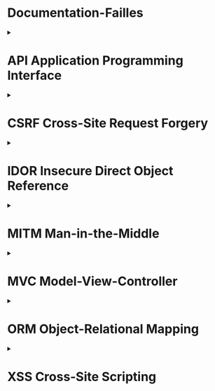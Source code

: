 <summary><h1>Documentation-Failles</h1></summary>

<details>
<summary><h1> API Application Programming Interface </h1></summary>
<h2> Qu'est-ce qu'une API ?</h2>
<h2>Application Programming Interface</h2>

- Interface qui permet à deux applications de communiquer
- Pont entre différents systèmes - services
- Échange de données standardisé

![alt text](image.png)

- Réutiliser des services existants
- Gagner du temps et éviter de tout recréer
- Connecter plusieurs systèmes (site web, mobile, base de données…)

Exemple concret :
- Votre app météo → API météo → Données actualisées
- Site e-commerce → API banque → Validation paiement 

Points clés :
- Comme un serveur dans un restaurant : vous commandez, il apporte ce que vous demandez
- Omniprésentes aujourd'hui (réseaux sociaux, e-commerce, etc.)  


<h2> API REST REpresentational State Transfer </h2>

Caractéristiques principales :
- Utilise les méthodes HTTP standards
- URLs descriptives et prévisibles
- Format JSON pour les données
- Architecture simple et intuitive

Méthodes HTTP :
- GET /users/123 → Récupérer un utilisateur
- POST /users → Créer un utilisateur
- PUT /users/123 → Modifier un utilisateur
- DELETE /users/123 → Supprimer un utilisateur

Avantages :
- ✅ Simple à comprendre et implémenter
- ✅ Largement adopté et supporté
- ✅ Mise en cache efficace


<h2> API GraphQL Query Language for API </h2>

Caractéristiques principales :
- Une seule URL pour toutes les opérations
- Requêtes flexibles et précises / personnalisation de la requête
- Le client demande exactement ce dont il a besoin

Exemple de requête :
{
    user(id: 123) {
        name
        email
        posts {
            title
        }
    }
}


Avantages :
- ✅ Évite le sur-fetching et sous-fetching
- ✅ Une seule requête pour des données complexes
- ✅ Auto-documentation via le schéma


<h2> REST vs GraphQL </h2>

    Aspect                    REST                     GraphQL 
----------------------- ---------------------- --------------------
    Simplicité 		          ⭐⭐⭐⭐⭐                ⭐⭐⭐ 	     
    Flexibilité                ⭐⭐⭐                 ⭐⭐⭐⭐⭐    
    Performance                ⭐⭐⭐                 ⭐⭐⭐⭐ 
    Apprentissage              Facile               Plus complexe 
    Écosystème                 Mature               En croissance

Quand utiliser REST :
- APIs simples et CRUD basiques
- Équipe débutante
- Mise en cache importante

Quand utiliser GraphQL :
- Applications complexes avec besoins variés
- Applications mobiles (économie de bande passante)
- Équipe expérimentée
</details>

<details>
<summary><h1> CSRF Cross-Site Request Forgery </h1></summary>
<h2> Qu'est-ce que CSRF ?</h2>

Cross-Site Request Forgery est une vulnérabilité qui force un utilisateur authentifié à exécuter des actions non désirées sur une application web.

<h2> Principe fondamental </h2>
Utilisateur connecté + Requête forgée = Action malveillante

Exemple : 
- Comme un escroc utilisant votre signature pour des virements, CSRF utilise votre session web pour agir à votre insu.

<h2> Mécanisme d'une attaque CSRF </h2>

![alt text](A.png)

<h2> Conditions pour une attaque réussie </h2>

![alt text](B.png)

Pourquoi ça fonctionne ? Les navigateurs incluent automatiquement les cookies dans toutes les requêtes vers un domaine !

<h2>Vecteurs d'attaque CSRF </h2>

- Emails piégés

Objet : "🏍️ Votre moto a gagné !"

De : concours@moto-magazine.com


Cliquez ici pour réclamer vos 500€ d'équipements !

- Réseaux sociaux 

Liens partagés avec descriptions attrayantes

- Attaques AJAX modernes
```bash
// Requête JavaScript malveillante
fetch('https://app.com/api/users/123', {
  method: 'DELETE',
  credentials: 'include' // Cookies inclus !
});
```

- Images malveillantes

```bash
<!-- Image invisible qui exécute l'action -->
<img src="https://app.com/delete-account?confirm=yes" 
     style="width:1px;height:1px;">
```

- Techniques psychologiques
• Urgence : "Offre limitée 5 min !"
• Récompense : Gros gains promis
• Autorité : Faux logos officiels
• Simplicité : "Un simple clic"

<h2> Comment Symfony nous protège </h2>

![alt text](C.png)

- Configuration
```bash
# config/packages/framework.yaml
framework:
    csrf_protection:
        enabled: true
        check_header: true
```

- Template Twig
```bash
{{ form_start(form) }}
    {{ form_widget(form.name) }}
    {{ form_widget(form.email) }}
    
    {# Token CSRF automatique ! #}
    
    <button type="submit">Enregistrer</button>
{{ form_end(form) }}
```

- HTML généré
```bash
<form method="POST">
    <input type="text" name="user[name]">
    <input type="email" name="user[email]">
    
    <!-- ✅ Token CSRF automatique -->
    <input type="hidden" name="_csrf_token" 
           value="Vx8rQ2mL9kPnF7sA3hN6bE1tY4uI0wR5">
    
    <button type="submit">Enregistrer</button>
</form>
```
</details>

<details>
<summary><h1> IDOR Insecure Direct Object Reference </h1></summary>
<h2> Qu'est-ce qu'une faille IDOR ?</h2>

Une faille IDOR permet d’accéder à une ressource via un identifiant sans contrôle d’accès.

Exemple :

https://site.com/profil?id=123

➡ Si je remplace 123 par 124 et que j’accède au profil de quelqu’un d’autre → faille IDOR.

<h2> Comment ça marche ? </h2>

- Les objets (comptes, fichiers, commandes) ont un identifiant unique.
- L’application ne vérifie pas si l’utilisateur a le droit d’y accéder.

Exemple :

https://banque.com/compte?id=4501

➡ Si un client change 4501 en 4502 et accède au compte d’un autre → faille.

<h2> Conséquences </h2>

- Accès à des données personnelles (risque RGPD).
- Modification ou suppression de données sensibles.
- Escalade de privilèges (ex. un simple utilisateur accède à des fonctions admin).

<h2> Prévention </h2>

- Ne jamais faire confiance aux paramètres côté client (URL, cookies, formulaires).
- Vérifier systématiquement les droits d’accès.
- Utiliser des identifiants non prévisibles (UUID, tokens).
- Faire des tests de sécurité (pentests, bug bounty).


<h2> Conclusion & OWASP </h2>

- Les IDOR sont simples à exploiter mais aux conséquences graves.
- Elles font partie du Top 10 OWASP 2021 : catégorie #1 – Broken Access Control.

<h2> Message clé : Toujours vérifier qui demande, et à quoi il a droit. </h2>
</details>

<details>
<summary><h1> MITM Man-in-the-Middle </h1></summary>
<h2> Qu'est-ce qu'une attaque MITM ?</h2>

Une attaque Man-in-the-Middle est une cyberattaque où un attaquant
s'interpose secrètement entre deux parties qui communiquent, interceptant
et potentiellement modifiant leurs échanges sans que les victimes s'en
aperçoivent.

![alt text](MITM.png)

<h2> Comment fonctionne une attaque MITM ? </h2>

1. Positionnement
- Wi-Fi public non sécurisé
- ARP Spoofing
- DNS Spoofing
- Compromission de routeur

2. Interception
- Capture de paquets réseau
- Décryptage des communications
- Analyse des métadonnées
- Enregistrement des sessions

3. Manipulation
- Modification des données
- Injection de code malveillant
- Redirection frauduleuse
- Usurpation d'identité

<h2> Types d'attaques MITM </h2>

- Evil Twin
Création d'un faux point d'accès Wi-Fi avec un nom identique à un réseau
légitime pour tromper les utilisateurs.

- ARP Spoofing
Falsification des adresses MAC dans les tables ARP pour rediriger le trafic
vers la machine de l'attaquant.

- SSL Stripping
Rétrogradation des connexions HTTPS vers HTTP pour intercepter les
données en clair.

- DNS Spoofing
Falsification des réponses DNS pour rediriger vers des serveurs malveillants
contrôlés par l'attaquant.

<h2> Risques et conséquences </h2>

<h3>Pour les particuliers</h3>

- Vol d'identifiants : mots de passe, comptes bancaires
- Usurpation d'identité : accès aux réseaux sociaux, emails
- Espionnage : lecture des messages privés, historique
- Fraude financière : transactions détournées

<h3>Pour les entreprises</h3>

- Espionnage industriel : vol de secrets commerciaux
- Compromission des systèmes : accès aux serveurs internes
- Violation de données : exposition d'informations clients
- Perte de réputation : impact sur la confiance

<h2> Risques et conséquences </h2>

- Chiffrement
  - HTTPS obligatoire
  - VPN pour tout le trafic
  - Messagerie chiffrée
  - Protocoles sécurisés

- Vigilance réseau
  - Éviter les Wi-Fi publics
  - Vérifier les certificats SSL
  - Utiliser des réseaux de confiance
  - Surveiller les connexions

- Bonnes pratiques
  - Authentification 2FA
  - Mises à jour régulières
  - DNS sécurisés
  - Formation utilisateurs

- Outils de protection
  - Antivirus avec protection réseau
  - Pare-feu personnels
  - extensions HTTPS
  - Détection ARP Spoofing

<h2> Symfony : Protection côté développement </h2>
<h3>Pourquoi Symfony contre les attaques MITM ?</h3>

Symfony, framework PHP robuste, intègre de nombreuses fonctionnalités de sécurité natives qui aident à protéger les applications web contre les attaques Man-in-the-Middle.

- HTTPS forcé
-  Protection CSRF
- Gestion des sessions
- Headers de sécurité

<h3>Fonctionnalités avancées</h3>

- Validation des données
  - Validation côté serveur obligatoire
  - Sanitisation automatique des inputs
  - Protection contre l'injection SQL

- Authentification robuste
  - Système d'authentification intégré
  - Hashage sécurisé des mots de passe
  - Support OAuth2/JWT

<h3>Bonnes pratiques Symfony contre MITM</h3>

- Toujours utiliser HTTPS en production
- Configurer les headers de sécurité appropriés
- Valider toutes les entrées utilisateur
- Utiliser les bundles de sécurité (SecurityBundle)
- Maintenir Symfony à jour pour les correctifs de sécurité
- Configurer un firewall approprié
</details>

<details>
<summary><h1> MVC Model-View-Controller </h1></summary>
<h2> Qu'est-ce que le MVC ?</h2>

Le MVC (Model-View-Controller) est un pattern architectural 'DESIGN PATTERN' qui sépare une application en 3 parties distinctes :

```
┌──────────────┐
│    MODEL     │  ← Données + Logique métier
└──────────────┘
       ↕
┌──────────────┐
│  CONTROLLER  │  ← Chef d'orchestre
└──────────────┘
       ↕
┌──────────────┐
│     VIEW     │  ← Interface utilisateur
└──────────────┘
```

<h2> MODEL (Modèle) </h2>
<h3>Rôle : Gère les données et la logique métier</h3>

- Accès à la base de données
- Validation des données
- Règles métier
- Ne connaît RIEN de l'interface utilisateur

<h2> VIEW (Vue) </h2>
<h3>Rôle : Affichage et interface utilisateur</h3>

- Pages HTML
- Templates
- Formulaires
- Ne fait QUE afficher
- Ne contient AUCUNE logique métier

<h2> CONTROLLER (Contrôleur) </h2>
<h3>Rôle : Chef d'orchestre entre Model et View</h3>

- Reçoit les requêtes utilisateur
- Appelle le Model pour récupérer/modifier les données
- Choisit la View à afficher
- Passe les données à la View

<h2> FLUX D'EXÉCUTION </h2>

```
1. Utilisateur clique sur "Voir les motos"
         ↓
2. CONTROLLER reçoit la demande
         ↓
3. CONTROLLER demande les données au MODEL
         ↓
4. MODEL récupère les données de la BDD
         ↓
5. CONTROLLER passe les données à la VIEW
         ↓
6. VIEW affiche la page à l'utilisateur
```

<h2> AVANTAGES DU MVC </h2>

<h3>✅ SÉPARATION DES RESPONSABILITÉS</h3>

- Un développeur front : travaille sur les Views
- Un développeur back : travaille sur les Models
- Un chef de projet :  définit les Controllers

<h3>✅ MAINTENANCE FACILE</h3>

- Changer l'interface ? → Modifier seulement les Views
- Changer de base de données ? → Modifier seulement les Models
- Ajouter une fonctionnalité ? → Ajouter un Controller

<h3>✅ RÉUTILISABILITÉ</h3>

- Un Model peut être utilisé par plusieurs Controllers
- Une View peut afficher différents types de données

<h3>✅ TESTABILITÉ</h3>

- Tester la logique métier indépendamment de l'interface
- Tester l'interface indépendamment des données

<h2> ❌ CE QU'IL NE FAUT PAS FAIRE : </h2>

- Mettre du SQL dans une View
- Mettre du HTML dans un Model
- Faire des échos/prints dans un Controller
- Mélanger la logique métier avec l'affichage

<h2> ✅ CE QU'IL FAUT FAIRE : </h2>

- `Model` : Seulement les données et la logique métier
- `View` : Seulement l'affichage
- `Controller` : Seulement la coordination entre les deux

<h2> FRAMEWORKS QUI UTILISENT MVC </h2>

- `PHP` : Laravel, Symfony, CodeIgniter
- `JavaScript` : Angular, Vue.js
- `Python` : Django, Flask
- `Java` : Spring MVC
- `C#` : ASP.NET MVC

<h2> CONCLUSION </h2>

Le MVC n'est PAS compliqué ! C'est juste une façon logique d'organiser son code :

1. `Model` = La cuisine (prépare les données)
2. `View` = La salle de restaurant (présente au client)  
3. `Controller` = Le serveur (fait le lien entre les deux)
</details>


<details>
<summary><h1> ORM Object-Relational Mapping </h1></summary>
<h2> C’est quoi ORM ? </h2>
ORM (Object-Relational Mapping) désigne une technique de programmation informatique qui crée un pont entre les bases de données relationnelles et le paradigme de la programmation orientée objet. L’ORM permet aux développeurs d’interagir avec une base de données à l’aide d’objets, sans avoir à écrire directement des instructions SQL ou à gérer les échanges de données de manière manuelle.

<h2> Exemples d’ORM célèbres </h2>

- Hibernate : un outil ORM très utilisé dans l’écosystème Java.
- Entity Framework : le framework ORM de Microsoft pour .NET.
- Django ORM : intégré dans le framework web Django pour Python.
- ActiveRecord : utilisé en Ruby, notamment avec le framework Rails.
- Sequelize : une solution ORM populaire pour Node.js.

<h2> Définition détaillée </h2>

Dans le développement d’applications, l’accès et la gestion des données jouent un rôle central. Les bases de données traditionnelles fonctionnent avec des tables et des relations, tandis que les langages de programmation modernes utilisent des objets pour modéliser des entités et des comportements. L’ORM offre une couche d’abstraction qui permet de manipuler ces objets et de les persister en base de données comme s’ils étaient des enregistrements de tables.

Grâce à l’ORM, les développeurs n’ont pas besoin de se focaliser sur la complexité des commandes SQL. Ils peuvent rester dans le contexte de leur langage de programmation habituel, en s’appuyant sur des classes et des instances d’objets pour représenter et manipuler leurs données. Un des principaux avantages de cette méthode est qu’elle réduit les erreurs potentielles dans le code SQL, et accélère le développement en permettant la réutilisation du code orienté objet.

<h2> Symfony --> Doctrine </h2>

<h3> Avantage :</h3>

- parler a doctrine dans le langage de doctrine qui se débrouillera pour aller chercher cela dans la base peu importe la configuration de la base de données..
- Il n’y a plus de risque d’injection SQL.
- Si la requête n’a pas possible d’être faite par L’ORM alors il est possible de faire la requête manuellement mais attention risque.
- Rapide, Sécurité, +++.

<h3>Dans un projet Symfony :</h3>

- Une Entity au sens des ORM c’est la représentation sous forme d’objet d’une ligne d’une table. DONC entity = objet. Qui dis objet dis CLASSE.
- Repository, c’est ce que contient les méthodes pour instancier un objet de la table. 

<h3>Pour créer une entity </h3>

```bash
sf make:entity
```
Définissez un objet de la table.
<h3> MIGRATIONS </h3>

Une fois que les entity, repository et autre sont créée
```bash
sf make:migration
```

Création d’un fichier de migration qui sera horodaté.
Ce fichier de migration, quand vous allez lancer la commande migration Symfony, va parcourir toutes les entités et les propriétés et il va tout faire. Donc, on va obtenir un fichier.
Ensuite, il faudra faire
```bash
sf doctrine:migrations:migrate
```
</details>


<details>
<summary><h1> XSS Cross‑Site Scripting  </h1></summary>
<h2> Qu’est-ce qu’une faille XSS ? </h2>

Les XSS font partie de la catégorie des vulnérabilités par injection de code au même titre que les injections SQL. Cependant pour découvrir et exploiter une faille XSS, il s’agit pour un attaquant d’injecter du code malveillant via les paramètres d’entrée côté client.

<h2> Impact potentiel </h2>

- Vol de cookie / token d'authentification (si non HttpOnly ou via JS).
- Usurpation d'identité, actions au nom de l'utilisateur.
- Attaques de phishing, propagation de malware, compromission de comptes.

<h2> Vocabulaire essentiel </h2>

- Payload : le code malveillant injecté 
- Exemple : 

```bash
<script>alert(1)</script>
```

- Escaping (échappement) : transformer des caractères spéciaux pour qu'ils s'affichent 
```bash
 < → &lt; 
 ```
 , pas d’exécution.
- Sanitization : nettoyage/filtrage du HTML autorisé, enlever balises/attributs dangereux (ex : HTML Purifier).
- CSP : Content Security Policy — règle côté navigateur limitant d'où les scripts peuvent être chargés.
- HttpOnly cookie : cookie non accessible en JavaScript (réduit le vol via XSS).

<h2> I. Attaque XSS reflétée </h2>

![alt text](Attaque-XSS-reflétée-1024x535-1.png)

<h2> II. Attaque XSS stockée </h2>

![alt text](XSS-stockee-1024x535.jpg)

<h2> Framework (symphony) vs XSS  </h2>

- Ils fournissent souvent : auto‑escaping dans les moteurs de templates
- {{ post.content }} est échappé automatiquement par Twig 
- const postData = JSON.parse('{{ post|json_encode|e("js") }}’);
json_encode produit une chaîne JSON sûre
|e('js') évite que des séquences brisées écrasent le script.
- Exemple :
```bash
Bundle :
     nelmio/security-bundle

$safeContents = $htmlSanitizer->sanitize($unsafeContents);
```

<h2> Protections essentielles  </h2>

1) Échapper la sortie selon le contexte (htmlspecialchars, attribute, JS, URL).
2) Utiliser le moteur de template (Twig) : auto-escape par défaut — éviter |raw.
3) Ne jamais insérer HTML utilisateur sans sanitizer (ex :  HTMLPurifier($config);).
4) Mettre en place CSP (report-only puis enforcement).
5) Cookies HttpOnly, Secure, SameSite.
